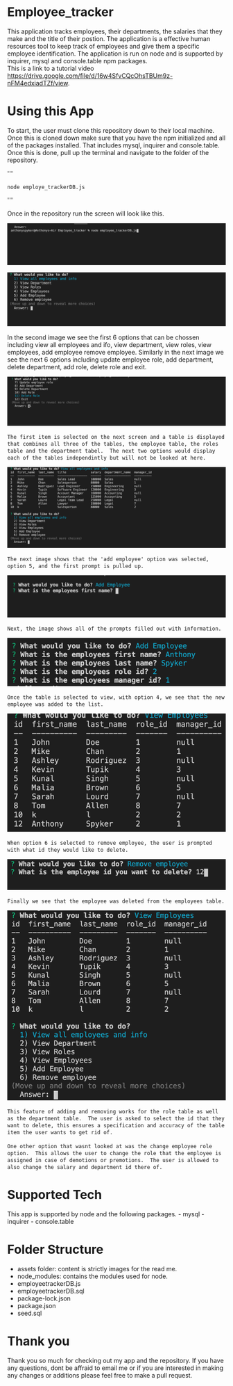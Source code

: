 # Employee_tracker

  This application tracks employees, their departments, the salaries that they make and the title of their postion.  The application is a effective human resources tool to keep track of employees and give them a specific employee identification.  The application is run on node and is supported by inquirer, mysql and console.table npm packages.  
  This is a link to a tutorial video https://drive.google.com/file/d/16w4SfvCQcOhsTBUm9z-nFM4edxiadTZf/view.


# Using this App

  To start, the user must clone this repository down to their local machine.  Once this is cloned down make sure that you have the npm initialized and all of the packages installed.  That includes mysql, inquirer and console.table.  Once this is done, pull up the terminal and navigate to the folder of the repository.  
  
  '''
  
    node employe_trackerDB.js
    
  '''
  
  Once in the repository run the screen will look like this.
  
  ![This is what the innitial code line looks like](/assets/one.png)
  
  ![this is the hompage of the website](/assets/two.png)
  
  In the second image we see the first 6 options that can be chossen including view all employees and ifo, view department, view roles, view employees, add employee remove employee. Similarly in the next image we see the next 6 options including update employee role, add department, delete department, add role, delete role and exit.
  
  ![this is the hompage of the website](/assets/two.five.png)
  
    The first item is selected on the next screen and a table is displayed that combines all three of the tables, the employee table, the roles table and the department tabel.  The next two options would display each of the tables independintly but will not be looked at here.
  
  ![this is the hompage of the website](/assets/three.png)
  
    The next image shows that the 'add employee' option was selected, option 5, and the first prompt is pulled up.
  ![this is the hompage of the website](/assets/four.png)
  
    Next, the image shows all of the prompts filled out with information.
  ![this is the hompage of the website](/assets/five.png)
    
    Once the table is selected to view, with option 4, we see that the new employee was added to the list.
  ![this is the hompage of the website](/assets/six.png)
  
    When option 6 is selected to remove employee, the user is prompted with what id they would like to delete.  
  ![this is the hompage of the website](/assets/seven.png)
  
    Finally we see that the employee was deleted from the employees table.
  ![this is the hompage of the website](/assets/eight.png)
  
    This feature of adding and removing works for the role table as well as the department table.  The user is asked to select the id that they want to delete, this ensures a specification and accuracy of the table item the user wants to get rid of.
    
    One other option that wasnt looked at was the change employee role option.  This allows the user to change the role that the employee is assigned in case of demotions or premotions.  The user is allowed to also change the salary and department id there of.
  
  
  


# Supported Tech

  This app is supported by node and the following packages.
    - mysql
    - inquirer
    - console.table

# Folder Structure
  
  - assets folder: content is strictly images for the read me.
  - node_modules: contains the modules used for node.
  - employeetrackerDB.js
  - employeetrackerDB.sql
  - package-lock.json
  - package.json 
  - seed.sql

# Thank you

  Thank you so much for checking out my app and the repository.  If you have any questions, dont be affraid to email me or if you are interested in making any changes or additions please feel free to make a pull request.  
